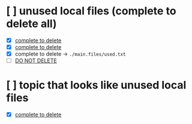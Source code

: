 # [ ] unused local files (complete to delete all)
- [x] [complete to delete](./main.files/unused.txt)
- [x] [complete to delete](./main.files/unused%20%281%29.txt)
- [x] complete to delete -> `./main.files/used.txt` 
- [ ] [DO NOT DELETE](./main.files/used.txt)

# [ ] topic that looks like unused local files 
- [x] [complete to delete](./main.files/used.txt)
